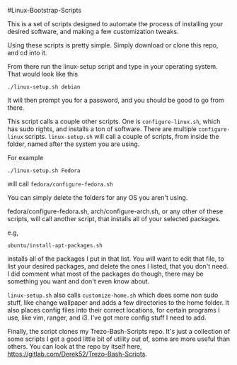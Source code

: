 #Linux-Bootstrap-Scripts

This is a set of scripts designed to automate the process of installing your desired software, and making a few customization tweaks.

Using these scripts is pretty simple. Simply download or clone this repo, and cd into it.

From there run the linux-setup script and type in your operating system. That would look like this
```
./linux-setup.sh debian
```

It will then prompt you for a password, and you should be good to go from there.

This script calls a couple other scripts. One is `configure-linux.sh`, which has sudo rights, and installs a ton of software. There are multiple `configure-linux` scripts. `linux-setup.sh` will call a couple of scripts, from inside the folder, named after the system you are using.

For example
```
./linux-setup.sh Fedora
```
will call `fedora/configure-fedora.sh`

You can simply delete the folders for any OS you aren't using.

fedora/configure-fedora.sh, arch/configure-arch.sh, or any other of these scripts, will call another script, that installs all of your selected packages.

e.g, 
```
ubuntu/install-apt-packages.sh
```

installs all of the packages I put in that list. You will want to edit that file, to list your desired packages, and delete the ones I listed, that you don't need. I did comment what most of the packages do though, there may be something you want and don't even know about.

`linux-setup.sh` also calls `customize-home.sh` which does some non sudo stuff, like change wallpaper and adds a few directories to the home folder. It also places config files into their correct locations, for certain programs I use, like vim, ranger, and i3. I've got more config stuff I need to add.

Finally, the script clones my Trezo-Bash-Scripts repo. It's just a collection of some scripts I get a good little bit of utility out of, some are more useful than others. You can look at the repo by itself here, https://gitlab.com/Derek52/Trezo-Bash-Scripts.

